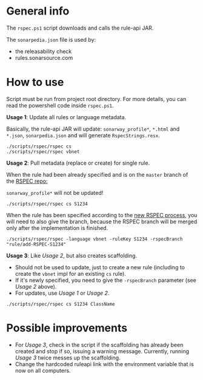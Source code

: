 # General info

The `rspec.ps1` script downloads and calls the rule-api JAR.

The `sonarpedia.json` file is used by:
- the releasability check
- rules.sonarsource.com

# How to use

Script must be run from project root directory. For more details, you can read the powershell code inside `rspec.ps1`.

**Usage 1**: Update all rules or language metadata.

Basically, the rule-api JAR will update: `sonarway_profile*`, `*.html` and `*.json`, `sonarpedia.json` and will generate `RspecStrings.resx`.

```
./scripts/rspec/rspec cs
./scripts/rspec/rspec vbnet
```

**Usage 2**: Pull metadata (replace or create) for single rule.

When the rule had been already specified and is on the `master` branch of the [RSPEC repo:](https://github.com/SonarSource/rspec)

`sonarway_profile*` will not be updated!

```
./scripts/rspec/rspec cs S1234
```

When the rule has been specified according to the [new RSPEC process](https://github.com/SonarSource/rspec#create-or-modify-a-rule), you will need to also give the branch, because the RSPEC branch will be merged only after the implementation is finished.

```
./scripts/rspec/rspec -language vbnet -ruleKey S1234 -rspecBranch "rule/add-RSPEC-S1234"
```

**Usage 3**: Like *Usage 2*, but also creates scaffolding.

- Should not be used to update, just to create a new rule (including to create the `vbnet` impl for an existing `cs` rule).
- If it's newly specified, you need to give the `-rspecBranch` parameter (see *Usage 2* above).
- For updates, use *Usage 1* or *Usage 2*.

```
./scripts/rspec/rspec cs S1234 ClassName
```

# Possible improvements

- For *Usage 3*, check in the script if the scaffolding has already been created and stop if so, issuing a warning message. Currently, running *Usage 3* twice messes up the scaffolding.
- Change the hardcoded ruleapi link with the environment variable that is now on all computers.
